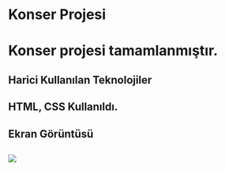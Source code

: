 <h1> Konser Projesi<h1>

<p>Konser projesi tamamlanmıştır.<p>

<h2>Harici Kullanılan Teknolojiler<h2>

HTML, CSS Kullanıldı.

<h2>Ekran Görüntüsü<h2>

![](images/ekran.gif)
